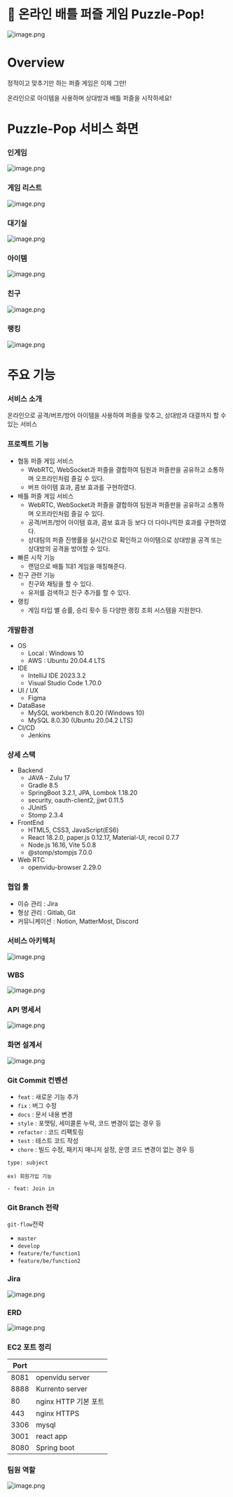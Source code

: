 # 🧩 온라인 배틀 퍼즐 게임 Puzzle-Pop!

![image.png](./readmeImage/main.gif)

# Overview

정적이고 맞추기만 하는 퍼즐 게임은 이제 그만!

온라인으로 아이템을 사용하며 상대방과 배틀 퍼즐을 시작하세요!

# Puzzle-Pop 서비스 화면

### 인게임

![image.png](./readmeImage/ingame.png)

### 게임 리스트

![image.png](./readmeImage/gamelist.png)

### 대기실

![image.png](./readmeImage/waitingroom.png)

### 아이템

![image.png](./readmeImage/item.gif)

### 친구

![image.png](./readmeImage/friend.png)

### 랭킹

![image.png](./readmeImage/ranking.png)

# 주요 기능

### 서비스 소개

온라인으로 공격/버프/방어 아이템을 사용하여 퍼즐을 맞추고,
상대방과 대결까지 할 수 있는 서비스

### 프로젝트 기능

- 협동 퍼즐 게임 서비스
  - WebRTC, WebSocket과 퍼즐을 결합하여 팀원과 퍼즐판을 공유하고 소통하며 오프라인처럼 즐길 수 있다.
  - 버프 아이템 효과, 콤보 효과를 구현하였다.
- 배틀 퍼즐 게임 서비스
  - WebRTC, WebSocket과 퍼즐을 결합하여 팀원과 퍼즐판을 공유하고 소통하며 오프라인처럼 즐길 수 있다.
  - 공격/버프/방어 아이템 효과, 콤보 효과 등 보다 더 다이나믹한 효과를 구현하였다.
  - 상대팀의 퍼즐 진행률을 실시간으로 확인하고 아이템으로 상대방을 공격 또는 상대방의 공격을 방어할 수 있다.
- 빠른 시작 기능
  - 랜덤으로 배틀 1대1 게임을 매칭해준다.
- 친구 관련 기능
  - 친구와 채팅을 할 수 있다.
  - 유저를 검색하고 친구 추가를 할 수 있다.
- 랭킹
  - 게임 타입 별 승률, 승리 횟수 등 다양한 랭킹 조회 시스템을 지원한다.

### 개발환경

- OS
  - Local : Windows 10
  - AWS : Ubuntu 20.04.4 LTS
- IDE
  - IntelliJ IDE 2023.3.2
  - Visual Studio Code 1.70.0
- UI / UX
  - Figma
- DataBase
  - MySQL workbench 8.0.20 (Windows 10)
  - MySQL 8.0.30 (Ubuntu 20.04.2 LTS)
- CI/CD
  - Jenkins

### 상세 스택

- Backend
  - JAVA - Zulu 17
  - Gradle 8.5
  - SpringBoot 3.2.1, JPA, Lombok 1.18.20
  - security, oauth-client2, jjwt 0.11.5
  - JUnit5
  - Stomp 2.3.4
- FrontEnd
  - HTML5, CSS3, JavaScript(ES6)
  - React 18.2.0, paper.js 0.12.17, Material-UI, recoil 0.7.7
  - Node.js 16.16, Vite 5.0.8
  - @stomp/stompjs 7.0.0
- Web RTC
  - openvidu-browser 2.29.0

### 협업 툴

- 이슈 관리 : Jira
- 형상 관리 : Gitlab, Git
- 커뮤니케이션 : Notion, MatterMost, Discord

### 서비스 아키텍처

![image.png](./readmeImage/architecture.png)

### WBS

![image.png](./readmeImage/wbs.png)

### API 명세서

![image.png](./readmeImage/api.png)

### 화면 설계서

![image.png](./readmeImage/figma.png)

### Git Commit 컨벤션

- `feat` : 새로운 기능 추가
- `fix` : 버그 수정
- `docs` : 문서 내용 변경
- `style` : 포맷팅, 세미콜론 누락, 코드 변경이 없는 경우 등
- `refactor` : 코드 리팩토링
- `test` : 테스트 코드 작성
- `chore` : 빌드 수정, 패키지 매니저 설정, 운영 코드 변경이 없는 경우 등

```
type: subject

ex) 회원가입 기능

- feat: Join in
```

### Git Branch 전략

`git-flow`전략

- `master`
- `develop`
- `feature/fe/function1`
- `feature/be/function2`

### Jira

![image.png](./readmeImage/jira.png)

### ERD

![image.png](./readmeImage/erd.png)

### EC2 포트 정리

| Port |                      |
| ---- | -------------------- |
| 8081 | openvidu server      |
| 8888 | Kurrento server      |
| 80   | nginx HTTP 기본 포트 |
| 443  | nginx HTTPS          |
| 3306 | mysql                |
| 3001 | react app            |
| 8080 | Spring boot          |

### 팀원 역할

![image.png](./readmeImage/member.png)
